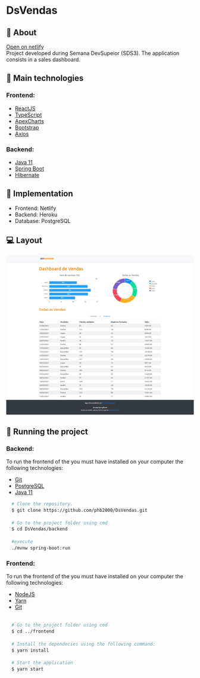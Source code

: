 # DsVendas
## :book: About
[Open on netlify](https://dsvendas-ds3.netlify.app/dashboard) <br />
Project developed during Semana DevSupeior (SDS3). The application consists in a sales dashboard.

## :rocket: Main technologies
### Frontend:
* [ReactJS](https://pt-br.reactjs.org/)
* [TypeScript](https://www.typescriptlang.org/)
* [ApexCharts](https://apexcharts.com/)
* [Bootstrap](https://getbootstrap.com/)
* [Axios](https://github.com/axios/axios)


### Backend:
* [Java 11](https://www.java.com/pt-BR/)
* [Spring Boot](https://spring.io/projects/spring-boot)
* [Hibernate](https://hibernate.org/)

## :thread: Implementation
* Frontend: Netlify
* Backend: Heroku
* Database: PostgreSQL

## :computer: Layout
<img src="./dashboard.jpeg" />

## 🔌 Running the project
### Backend:
To run the frontend of the you must have installed on your computer the following technologies:
* [Git](https://git-scm.com)
* [PostgreSQL](https://www.postgresql.org/)
* [Java 11](https://www.java.com/pt-BR/)

```bash
  # Clone the repository.
  $ git clone https://github.com/phb2000/DsVendas.git
  
  # Go to the project folder using cmd
  $ cd DsVendas/backend
  
  #execute
  ./mvnw spring-boot:run
```
### Frontend: 
To run the frontend of the you must have installed on your computer the following technologies:
* [NodeJS](https://nodejs.org/en/)
* [Yarn](https://yarnpkg.com/)
* [Git](https://git-scm.com)

```bash
  
  # Go to the project folder using cmd
  $ cd ../frontend
  
  # Install the dependecies using the following command:
  $ yarn install
  
  # Start the application
  $ yarn start
```



